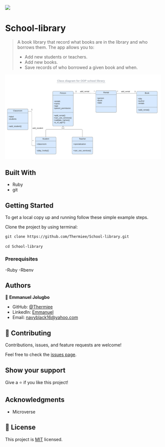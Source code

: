 ![](https://img.shields.io/badge/Microverse-blueviolet)

# School-library

> A book library that record what books are in the library and who borrows them. The app allows you to:
> - Add new students or teachers.
> - Add new books.
> - Save records of who borrowed a given book and when.

![diagram](./app_screenshot.png)

## Built With

- Ruby
- git

## Getting Started

To get a local copy up and running follow these simple example steps.

Clone the project by using terminal:

```
git clone https://github.com/Thermiee/School-library.git

cd School-library
```

### Prerequisites

-Ruby
-Rbenv


## Authors

👤 **Emmanuel Jolugbo**

- GitHub: [@Thermiee](https://github.com/Thermiee)
- LinkedIn: [Emmanuel](https://www.linkedin.com/in/emmanuel-jolugbo/)
- Email: navyblack16@yahoo.com

## 🤝 Contributing

Contributions, issues, and feature requests are welcome!

Feel free to check the [issues page](../../issues).

## Show your support

Give a ⭐️ if you like this project!

## Acknowledgments

- Microverse

## 📝 License

This project is [MIT](./MIT.md) licensed.